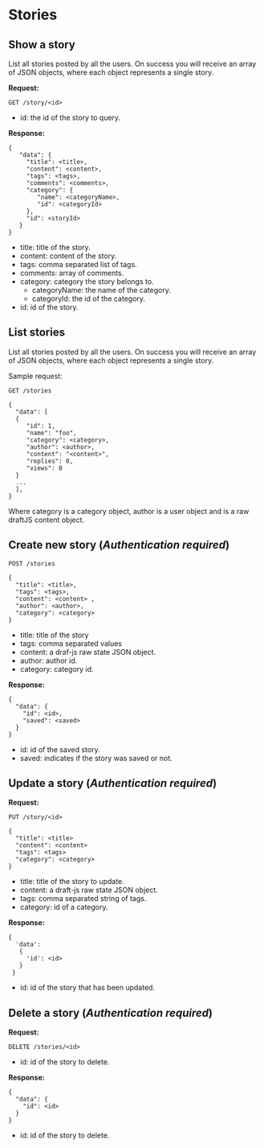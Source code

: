 # Stories

## Show a story


List all stories posted by all the users. On success you will receive an array of JSON objects, 
where each object represents a single story.

**Request:**

 ```
 GET /story/<id>
 ```
 
 - id: the id of the story to query.

**Response:**

 ```
 {
    "data": {
	  "title": <title>,
      "content": <content>,
      "tags": <tags>,
      "comments": <comments>,
      "category": {
         "name": <categoryName>,
         "id": <categoryId>
	  },
      "id": <storyId>
	}
 }
 ```
 
 - title: title of the story.
 - content: content of the story.
 - tags: comma separated list of tags.
 - comments: array of comments.
 - category: category the story belongs to.
   - categoryName: the name of the category.
   - categoryId: the id of the category.
 - id: id of the story.

## List stories

List all stories posted by all the users. On success you will receive an array of JSON objects, 
where each object represents a single story.

Sample request:

```
GET /stories

{
  "data": [
  {
     "id": 1,
	 "name": "foo",
	 "category": <category>,
	 "author": <author>,
	 "content": "<content>",	 
	 "replies": 0,
	 "views": 0
  }
  ...
  ],
}
```

Where category is a category object, author is a user object and <content> is a raw draftJS
content object.

## Create new story (*Authentication required*)

```
POST /stories

{
  "title": <title>,
  "tags": <tags>,
  "content": <content> ,
  "author": <author>,
  "category": <category>
}
```

 - title: title of the story
 - tags: comma separated values
 - content: a draf-js raw state JSON object.
 - author: author id.
 - category: category id.

**Response:**

```
{
  "data": {
	"id": <id>,
	"saved": <saved>
  }
}
```

- id: id of the saved story.
- saved: indicates if the story was saved or not.

## Update a story (*Authentication required*)

 **Request:**
 ```
 PUT /story/<id>

 {
   "title": <title>
   "content": <content>
   "tags": <tags>
   "category": <category>
 }
 ```
 
 - title: title of the story to update.
 - content: a draft-js raw state JSON object.
 - tags: comma separated string of tags.
 - category: id of a category.

 **Response:**

 ```
 {
   'data': 
    {
	  'id': <id>
	}
  }
 ```
 
 - id: id of the story that has been updated.
 
## Delete a story (*Authentication required*)

 **Request:**
```
DELETE /stories/<id>
```

- id: id of the story to delete.

**Response:**

```
{
  "data": {
    "id": <id>
  }
}
```

- id: id of the story to delete.